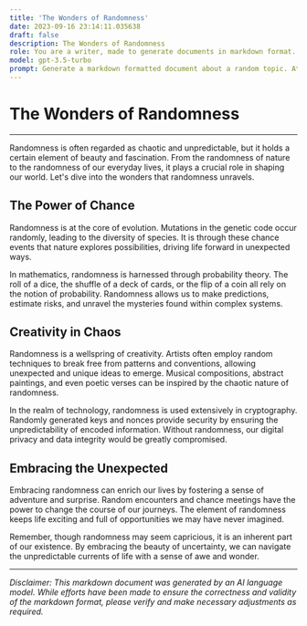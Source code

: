 ```yaml
---
title: 'The Wonders of Randomness'
date: 2023-09-16 23:14:11.035638
draft: false
description: The Wonders of Randomness
role: You are a writer, made to generate documents in markdown format. It is very important that all of the documents you generate are in valid markdown format.
model: gpt-3.5-turbo
prompt: Generate a markdown formatted document about a random topic. At the bottom, include a disclaimer explaining that the document was generated by you. The first line of the document should be the title. Make sure that the entire document is in proper markdown format, using a mix of various tags to make the document visually appealing.
---
```


# The Wonders of Randomness

---

Randomness is often regarded as chaotic and unpredictable, but it holds a certain element of beauty and fascination. From the randomness of nature to the randomness of our everyday lives, it plays a crucial role in shaping our world. Let's dive into the wonders that randomness unravels.

## The Power of Chance

Randomness is at the core of evolution. Mutations in the genetic code occur randomly, leading to the diversity of species. It is through these chance events that nature explores possibilities, driving life forward in unexpected ways.

In mathematics, randomness is harnessed through probability theory. The roll of a dice, the shuffle of a deck of cards, or the flip of a coin all rely on the notion of probability. Randomness allows us to make predictions, estimate risks, and unravel the mysteries found within complex systems.

## Creativity in Chaos

Randomness is a wellspring of creativity. Artists often employ random techniques to break free from patterns and conventions, allowing unexpected and unique ideas to emerge. Musical compositions, abstract paintings, and even poetic verses can be inspired by the chaotic nature of randomness.

In the realm of technology, randomness is used extensively in cryptography. Randomly generated keys and nonces provide security by ensuring the unpredictability of encoded information. Without randomness, our digital privacy and data integrity would be greatly compromised.

## Embracing the Unexpected

Embracing randomness can enrich our lives by fostering a sense of adventure and surprise. Random encounters and chance meetings have the power to change the course of our journeys. The element of randomness keeps life exciting and full of opportunities we may have never imagined.

Remember, though randomness may seem capricious, it is an inherent part of our existence. By embracing the beauty of uncertainty, we can navigate the unpredictable currents of life with a sense of awe and wonder.

---

*Disclaimer: This markdown document was generated by an AI language model. While efforts have been made to ensure the correctness and validity of the markdown format, please verify and make necessary adjustments as required.*
